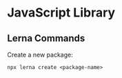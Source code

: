 # JavaScript Library

## Lerna Commands

Create a new package:

```shell
npx lerna create <package-name>
```